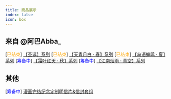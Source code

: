 ```yaml
---
title: 商品展示
index: false
icon: box
---
```


## 来自 @阿巴Abba_

[<font color="orange">已结束</font>] [【圣诞】系列](/show/abba-1.md)
[<font color="orange">已结束</font>] [【天青月白 · 春】系列](/show/abba-2.md)
[<font color="orange">已结束</font>] [【鸟语蝉鸣 · 夏】系列](/show/abba-3.md)
[<font color="blue">筹备中</font>] [【霜叶红天 · 秋】系列](/show/abba-4.md)
[<font color="blue">筹备中</font>] [【江南烟雨 · 青空】系列](/show/abba-5.md) 
## 其他
[<font color="blue">筹备中</font>] [漫画完结纪念定制明信片&信封套组](/show/Manga-End-commemoration-Cards.md)